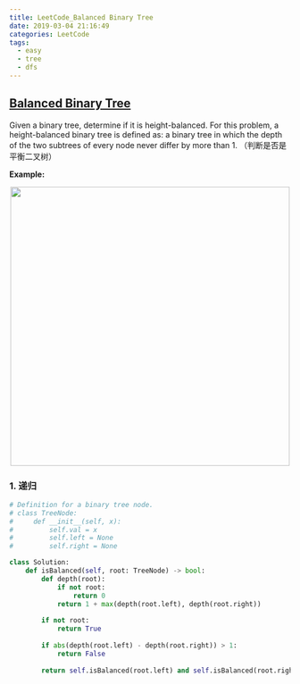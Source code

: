 ```yaml
---
title: LeetCode_Balanced Binary Tree
date: 2019-03-04 21:16:49
categories: LeetCode
tags: 
  - easy
  - tree
  - dfs
---
```


## [Balanced Binary Tree](https://leetcode.com/problems/balanced-binary-tree/)

Given a binary tree, determine if it is height-balanced. For this problem, a height-balanced binary tree is defined as: a binary tree in which the depth of the two subtrees of every node never differ by more than 1.
（判断是否是平衡二叉树）

<!--more-->

**Example:** 

<div align=center>
	<img src="/images/leetcode_110.png" width = "500" align=center/>
</div>

### 1. 递归

```python
# Definition for a binary tree node.
# class TreeNode:
#     def __init__(self, x):
#         self.val = x
#         self.left = None
#         self.right = None

class Solution:
    def isBalanced(self, root: TreeNode) -> bool:
        def depth(root):
            if not root:
                return 0
            return 1 + max(depth(root.left), depth(root.right))
        
        if not root:
            return True
        
        if abs(depth(root.left) - depth(root.right)) > 1:
            return False
        
        return self.isBalanced(root.left) and self.isBalanced(root.right) 
```